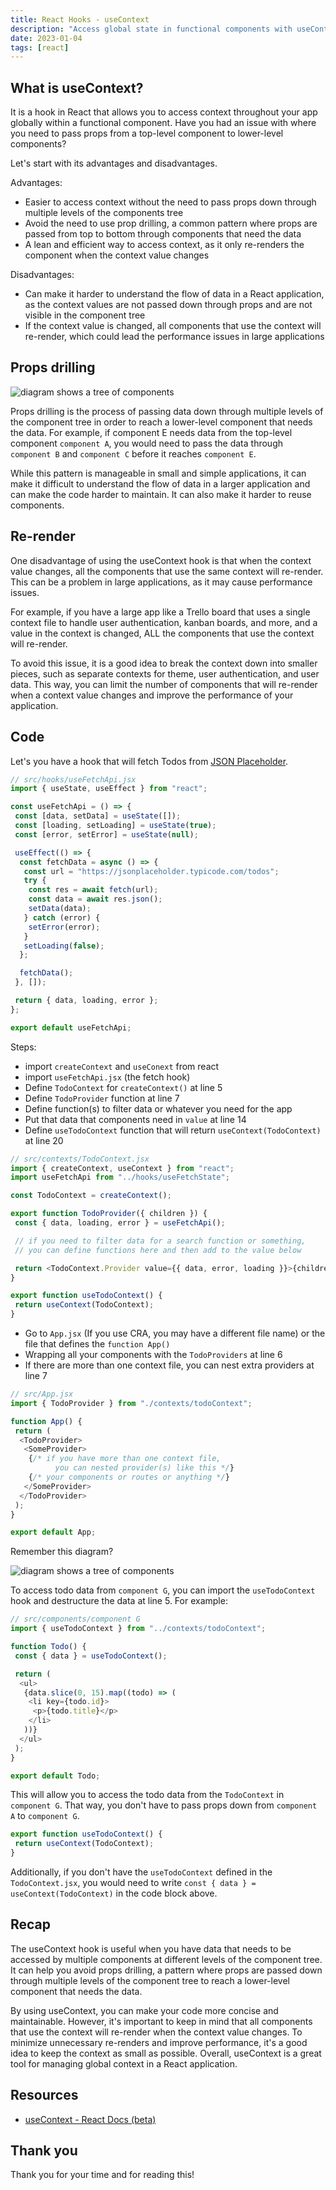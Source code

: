 ```yaml
---
title: React Hooks - useContext
description: "Access global state in functional components with useContext hook in React 16.8. Avoid prop drilling & consume context efficiently."
date: 2023-01-04
tags: [react]
---
```


## What is useContext?

It is a hook in React that allows you to access context throughout your app globally within a functional component. Have you had an issue with where you need to pass props from a top-level component to lower-level components?

Let's start with its advantages and disadvantages.

Advantages:

- Easier to access context without the need to pass props down through multiple levels of the components tree
- Avoid the need to use prop drilling, a common pattern where props are passed from top to bottom through components that need the data
- A lean and efficient way to access context, as it only re-renders the component when the context value changes

Disadvantages:

- Can make it harder to understand the flow of data in a React application, as the context values are not passed down through props and are not visible in the component tree
- If the context value is changed, all components that use the context will re-render, which could lead the performance issues in large applications

## Props drilling

![diagram shows a tree of components](https://user-images.githubusercontent.com/35031228/210663654-ce79c986-a04c-4e34-964d-42053f8ec6be.png)

Props drilling is the process of passing data down through multiple levels of the component tree in order to reach a lower-level component that needs the data. For example, if component E needs data from the top-level component `component A`, you would need to pass the data through `component B` and `component C` before it reaches `component E`.

While this pattern is manageable in small and simple applications, it can make it difficult to understand the flow of data in a larger application and can make the code harder to maintain. It can also make it harder to reuse components.

## Re-render

One disadvantage of using the useContext hook is that when the context value changes, all the components that use the same context will re-render. This can be a problem in large applications, as it may cause performance issues.

For example, if you have a large app like a Trello board that uses a single context file to handle user authentication, kanban boards, and more, and a value in the context is changed, ALL the components that use the context will re-render.

To avoid this issue, it is a good idea to break the context down into smaller pieces, such as separate contexts for theme, user authentication, and user data. This way, you can limit the number of components that will re-render when a context value changes and improve the performance of your application.

## Code

Let's you have a hook that will fetch Todos from [JSON Placeholder](https://jsonplaceholder.typicode.com/todos).

```js showLineNumbers
// src/hooks/useFetchApi.jsx
import { useState, useEffect } from "react";

const useFetchApi = () => {
 const [data, setData] = useState([]);
 const [loading, setLoading] = useState(true);
 const [error, setError] = useState(null);

 useEffect(() => {
  const fetchData = async () => {
   const url = "https://jsonplaceholder.typicode.com/todos";
   try {
    const res = await fetch(url);
    const data = await res.json();
    setData(data);
   } catch (error) {
    setError(error);
   }
   setLoading(false);
  };

  fetchData();
 }, []);

 return { data, loading, error };
};

export default useFetchApi;
```

Steps:

- import `createContext` and `useConext` from react
- import `useFetchApi.jsx` (the fetch hook)
- Define `TodoContext` for `createContext()` at line 5
- Define `TodoProvider` function at line 7
- Define function(s) to filter data or whatever you need for the app
- Put that data that components need in `value` at line 14
- Define `useTodoContext` function that will return `useContext(TodoContext)` at line 20

```js showLineNumbers
// src/contexts/TodoContext.jsx
import { createContext, useContext } from "react";
import useFetchApi from "../hooks/useFetchState";

const TodoContext = createContext();

export function TodoProvider({ children }) {
 const { data, loading, error } = useFetchApi();

 // if you need to filter data for a search function or something,
 // you can define functions here and then add to the value below

 return <TodoContext.Provider value={{ data, error, loading }}>{children}</TodoContext.Provider>;
}

export function useTodoContext() {
 return useContext(TodoContext);
}
```

- Go to `App.jsx` (If you use CRA, you may have a different file name) or the file that defines the `function App()`
- Wrapping all your components with the `TodoProviders` at line 6
- If there are more than one context file, you can nest extra providers at line 7

```js showLineNumbers
// src/App.jsx
import { TodoProvider } from "./contexts/todoContext";

function App() {
 return (
  <TodoProvider>
   <SomeProvider>
    {/* if you have more than one context file, 
          you can nested provider(s) like this */}
    {/* your components or routes or anything */}
   </SomeProvider>
  </TodoProvider>
 );
}

export default App;
```

Remember this diagram?

![diagram shows a tree of components](https://user-images.githubusercontent.com/35031228/210663654-ce79c986-a04c-4e34-964d-42053f8ec6be.png)

To access todo data from `component G`, you can import the `useTodoContext` hook and destructure the data at line 5. For example:

```js showLineNumbers
// src/components/component G
import { useTodoContext } from "../contexts/todoContext";

function Todo() {
 const { data } = useTodoContext();

 return (
  <ul>
   {data.slice(0, 15).map((todo) => (
    <li key={todo.id}>
     <p>{todo.title}</p>
    </li>
   ))}
  </ul>
 );
}

export default Todo;
```

This will allow you to access the todo data from the `TodoContext` in `component G`. That way, you don't have to pass props down from `component A` to `component G`.

```js
export function useTodoContext() {
 return useContext(TodoContext);
}
```

Additionally, if you don't have the `useTodoContext` defined in the `TodoContext.jsx`, you would need to write `const { data } = useContext(TodoContext)` in the code block above.

## Recap

The useContext hook is useful when you have data that needs to be accessed by multiple components at different levels of the component tree. It can help you avoid props drilling, a pattern where props are passed down through multiple levels of the component tree to reach a lower-level component that needs the data.

By using useContext, you can make your code more concise and maintainable. However, it's important to keep in mind that all components that use the context will re-render when the context value changes. To minimize unnecessary re-renders and improve performance, it's a good idea to keep the context as small as possible. Overall, useContext is a great tool for managing global context in a React application.

## Resources

- [useContext - React Docs (beta)](https://beta.reactjs.org/reference/react/useContext)

## Thank you

Thank you for your time and for reading this!
